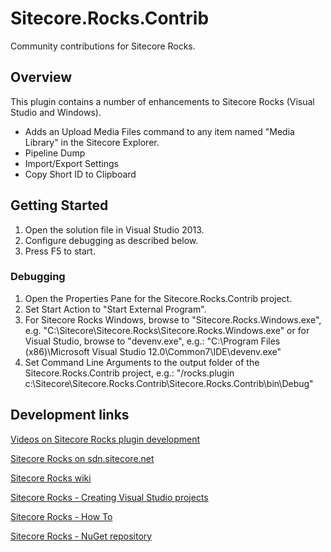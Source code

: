 Sitecore.Rocks.Contrib
======================

Community contributions for Sitecore Rocks.

## Overview
This plugin contains a number of enhancements to Sitecore Rocks (Visual Studio and Windows). 

* Adds an Upload Media Files command to any item named "Media Library" in the Sitecore Explorer.
* Pipeline Dump
* Import/Export Settings
* Copy Short ID to Clipboard

## Getting Started

1. Open the solution file in Visual Studio 2013.
2. Configure debugging as described below.
3. Press F5 to start.

### Debugging
1. Open the Properties Pane for the Sitecore.Rocks.Contrib project.
2. Set Start Action to "Start External Program". 
3. For Sitecore Rocks Windows, browse to "Sitecore.Rocks.Windows.exe", e.g.
   "C:\Sitecore\Sitecore.Rocks\Sitecore.Rocks.Windows.exe"
   or for Visual Studio, browse to "devenv.exe", e.g.:
   "C:\Program Files (x86)\Microsoft Visual Studio 12.0\Common7\IDE\devenv.exe"
4. Set Command Line Arguments to the output folder of the Sitecore.Rocks.Contrib project, e.g.:
   "/rocks.plugin c:\Sitecore\Sitecore.Rocks.Contrib\Sitecore.Rocks.Contrib\bin\Debug"

## Development links

[Videos on Sitecore Rocks plugin development](https://www.youtube.com/playlist?list=PLWIbrolNZWfk2WZcNefluTlW0QQmrMj1q)

[Sitecore Rocks on sdn.sitecore.net](http://sdn.sitecore.net/Products/Sitecore%20Rocks.aspx) 

[Sitecore Rocks wiki](http://vsplugins.sitecore.net)

[Sitecore Rocks - Creating Visual Studio projects](http://vsplugins.sitecore.net/Creating-Visual-Studio-Projects.ashx) 

[Sitecore Rocks - How To](http://vsplugins.sitecore.net/How-To.ashx)

[Sitecore Rocks - NuGet repository](https://www.myget.org/gallery/sitecorerocks) 
